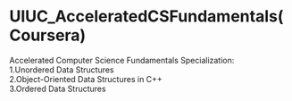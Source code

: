 # UIUC_AcceleratedCSFundamentals(Coursera)
Accelerated Computer Science Fundamentals Specialization:<br>
  1.Unordered Data Structures<br>
  2.Object-Oriented Data Structures in C++<br>
  3.Ordered Data Structures<br>

